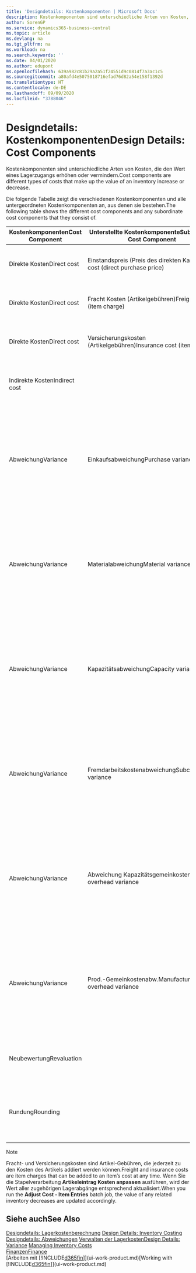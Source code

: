 ```yaml
---
title: 'Designdetails: Kostenkomponenten | Microsoft Docs'
description: Kostenkomponenten sind unterschiedliche Arten von Kosten, die den Wert eines Lagerzugangs erhöhen oder vermindern.
author: SorenGP
ms.service: dynamics365-business-central
ms.topic: article
ms.devlang: na
ms.tgt_pltfrm: na
ms.workload: na
ms.search.keywords: ''
ms.date: 04/01/2020
ms.author: edupont
ms.openlocfilehash: 639a982c81b29a2a51f24551d9c0814f7a3ac1c5
ms.sourcegitcommit: a80afd4e5075018716efad76d82a54e158f1392d
ms.translationtype: HT
ms.contentlocale: de-DE
ms.lasthandoff: 09/09/2020
ms.locfileid: "3788046"
---
```

# <a name="design-details-cost-components"></a><span data-ttu-id="5f5aa-103">Designdetails: Kostenkomponenten</span><span class="sxs-lookup"><span data-stu-id="5f5aa-103">Design Details: Cost Components</span></span>
<span data-ttu-id="5f5aa-104">Kostenkomponenten sind unterschiedliche Arten von Kosten, die den Wert eines Lagerzugangs erhöhen oder vermindern.</span><span class="sxs-lookup"><span data-stu-id="5f5aa-104">Cost components are different types of costs that make up the value of an inventory increase or decrease.</span></span>  

 <span data-ttu-id="5f5aa-105">Die folgende Tabelle zeigt die verschiedenen Kostenkomponenten und alle untergeordneten Kostenkomponenten an, aus denen sie bestehen.</span><span class="sxs-lookup"><span data-stu-id="5f5aa-105">The following table shows the different cost components and any subordinate cost components that they consist of.</span></span>  

|<span data-ttu-id="5f5aa-106">Kostenkomponenten</span><span class="sxs-lookup"><span data-stu-id="5f5aa-106">Cost Component</span></span>|<span data-ttu-id="5f5aa-107">Unterstellte Kostenkomponente</span><span class="sxs-lookup"><span data-stu-id="5f5aa-107">Subordinate Cost Component</span></span>|<span data-ttu-id="5f5aa-108">Description</span><span class="sxs-lookup"><span data-stu-id="5f5aa-108">Description</span></span>|  
|--------------------|--------------------------------|---------------------------------------|  
|<span data-ttu-id="5f5aa-109">Direkte Kosten</span><span class="sxs-lookup"><span data-stu-id="5f5aa-109">Direct cost</span></span>|<span data-ttu-id="5f5aa-110">Einstandspreis (Preis des direkten Kaufs)</span><span class="sxs-lookup"><span data-stu-id="5f5aa-110">Unit cost (direct purchase price)</span></span>|<span data-ttu-id="5f5aa-111">Kosten, die direkt auf das Kostenobjekt zurückzuführen sind.</span><span class="sxs-lookup"><span data-stu-id="5f5aa-111">Cost that can be traced to a cost object.</span></span>|  
|<span data-ttu-id="5f5aa-112">Direkte Kosten</span><span class="sxs-lookup"><span data-stu-id="5f5aa-112">Direct cost</span></span>|<span data-ttu-id="5f5aa-113">Fracht Kosten (Artikelgebühren)</span><span class="sxs-lookup"><span data-stu-id="5f5aa-113">Freight cost (item charge)</span></span>|<span data-ttu-id="5f5aa-114">Kosten, die direkt auf das Kostenobjekt zurückzuführen sind.</span><span class="sxs-lookup"><span data-stu-id="5f5aa-114">Cost that can be traced to a cost object.</span></span>|  
|<span data-ttu-id="5f5aa-115">Direkte Kosten</span><span class="sxs-lookup"><span data-stu-id="5f5aa-115">Direct cost</span></span>|<span data-ttu-id="5f5aa-116">Versicherungskosten (Artikelgebühren)</span><span class="sxs-lookup"><span data-stu-id="5f5aa-116">Insurance cost (item charge)</span></span>|<span data-ttu-id="5f5aa-117">Kosten, die direkt auf das Kostenobjekt zurückzuführen sind.</span><span class="sxs-lookup"><span data-stu-id="5f5aa-117">Cost that can be traced to a cost object.</span></span>|  
|<span data-ttu-id="5f5aa-118">Indirekte Kosten</span><span class="sxs-lookup"><span data-stu-id="5f5aa-118">Indirect cost</span></span>||<span data-ttu-id="5f5aa-119">Kosten, die nicht auf ein Kostenobjekt zurückzuführen sind.</span><span class="sxs-lookup"><span data-stu-id="5f5aa-119">Cost that cannot be traced to a cost object.</span></span>|  
|<span data-ttu-id="5f5aa-120">Abweichung</span><span class="sxs-lookup"><span data-stu-id="5f5aa-120">Variance</span></span>|<span data-ttu-id="5f5aa-121">Einkaufsabweichung</span><span class="sxs-lookup"><span data-stu-id="5f5aa-121">Purchase variance</span></span>|<span data-ttu-id="5f5aa-122">Der Unterschied zwischen tatsächlichen Kosten und dem Einstandspreis (fest), der nur für Artikel mit der Lagerabgangsmethode **Standard** gebucht wird.</span><span class="sxs-lookup"><span data-stu-id="5f5aa-122">The difference between actual and standard costs, which is only posted for items using the **Standard** costing method.</span></span>|  
|<span data-ttu-id="5f5aa-123">Abweichung</span><span class="sxs-lookup"><span data-stu-id="5f5aa-123">Variance</span></span>|<span data-ttu-id="5f5aa-124">Materialabweichung</span><span class="sxs-lookup"><span data-stu-id="5f5aa-124">Material variance</span></span>|<span data-ttu-id="5f5aa-125">Der Unterschied zwischen tatsächlichen Kosten und dem Einstandspreis (fest), der nur für Artikel mit der Lagerabgangsmethode **Standard** gebucht wird.</span><span class="sxs-lookup"><span data-stu-id="5f5aa-125">The difference between actual and standard costs, which is only posted for items using the **Standard** costing method.</span></span>|  
|<span data-ttu-id="5f5aa-126">Abweichung</span><span class="sxs-lookup"><span data-stu-id="5f5aa-126">Variance</span></span>|<span data-ttu-id="5f5aa-127">Kapazitätsabweichung</span><span class="sxs-lookup"><span data-stu-id="5f5aa-127">Capacity variance</span></span>|<span data-ttu-id="5f5aa-128">Der Unterschied zwischen tatsächlichen Kosten und dem Einstandspreis (fest), der nur für Artikel mit der Lagerabgangsmethode **Standard** gebucht wird.</span><span class="sxs-lookup"><span data-stu-id="5f5aa-128">The difference between actual and standard costs, which is only posted for items using the **Standard** costing method.</span></span>|  
|<span data-ttu-id="5f5aa-129">Abweichung</span><span class="sxs-lookup"><span data-stu-id="5f5aa-129">Variance</span></span>|<span data-ttu-id="5f5aa-130">Fremdarbeitskostenabweichung</span><span class="sxs-lookup"><span data-stu-id="5f5aa-130">Subcontracted variance</span></span>|<span data-ttu-id="5f5aa-131">Der Unterschied zwischen tatsächlichen Kosten und dem Einstandspreis (fest), der nur für Artikel mit der Lagerabgangsmethode **Standard** gebucht wird.</span><span class="sxs-lookup"><span data-stu-id="5f5aa-131">The difference between actual and standard costs, which is only posted for items using the **Standard** costing method.</span></span>|  
|<span data-ttu-id="5f5aa-132">Abweichung</span><span class="sxs-lookup"><span data-stu-id="5f5aa-132">Variance</span></span>|<span data-ttu-id="5f5aa-133">Abweichung Kapazitätsgemeinkosten</span><span class="sxs-lookup"><span data-stu-id="5f5aa-133">Capacity overhead variance</span></span>|<span data-ttu-id="5f5aa-134">Der Unterschied zwischen tatsächlichen Kosten und dem Einstandspreis (fest), der nur für Artikel mit der Lagerabgangsmethode **Standard** gebucht wird.</span><span class="sxs-lookup"><span data-stu-id="5f5aa-134">The difference between actual and standard costs, which is only posted for items using the **Standard** costing method.</span></span>|  
|<span data-ttu-id="5f5aa-135">Abweichung</span><span class="sxs-lookup"><span data-stu-id="5f5aa-135">Variance</span></span>|<span data-ttu-id="5f5aa-136">Prod.-Gemeinkostenabw.</span><span class="sxs-lookup"><span data-stu-id="5f5aa-136">Manufacturing overhead variance</span></span>|<span data-ttu-id="5f5aa-137">Der Unterschied zwischen tatsächlichen Kosten und dem Einstandspreis (fest), der nur für Artikel mit der Lagerabgangsmethode **Standard** gebucht wird.</span><span class="sxs-lookup"><span data-stu-id="5f5aa-137">The difference between actual and standard costs, which is only posted for items using the **Standard** costing method.</span></span>|  
|<span data-ttu-id="5f5aa-138">Neubewertung</span><span class="sxs-lookup"><span data-stu-id="5f5aa-138">Revaluation</span></span>||<span data-ttu-id="5f5aa-139">Eine Auf- oder Abwertung des aktuellen Lagerwerts.</span><span class="sxs-lookup"><span data-stu-id="5f5aa-139">A depreciation or appreciation of the current inventory value.</span></span>|  
|<span data-ttu-id="5f5aa-140">Rundung</span><span class="sxs-lookup"><span data-stu-id="5f5aa-140">Rounding</span></span>||<span data-ttu-id="5f5aa-141">Restbeträge, die durch die Berechnung von Bestandsminderungen entstehen.</span><span class="sxs-lookup"><span data-stu-id="5f5aa-141">Residuals caused by the way in which valuation of inventory decreases are calculated.</span></span>|  

> [!NOTE]  
>  <span data-ttu-id="5f5aa-142">Fracht- und Versicherungskosten sind Artikel-Gebühren, die jederzeit zu den Kosten des Artikels addiert werden können.</span><span class="sxs-lookup"><span data-stu-id="5f5aa-142">Freight and insurance costs are item charges that can be added to an item’s cost at any time.</span></span> <span data-ttu-id="5f5aa-143">Wenn Sie die Stapelverarbeitung **Artikeleintrag Kosten anpassen** ausführen, wird der Wert aller zugehörigen Lagerabgänge entsprechend aktualisiert.</span><span class="sxs-lookup"><span data-stu-id="5f5aa-143">When you run the **Adjust Cost - Item Entries** batch job, the value of any related inventory decreases are updated accordingly.</span></span>  

## <a name="see-also"></a><span data-ttu-id="5f5aa-144">Siehe auch</span><span class="sxs-lookup"><span data-stu-id="5f5aa-144">See Also</span></span>  
 <span data-ttu-id="5f5aa-145">[Designdetails: Lagerkostenberechnung](design-details-inventory-costing.md) </span><span class="sxs-lookup"><span data-stu-id="5f5aa-145">[Design Details: Inventory Costing](design-details-inventory-costing.md) </span></span>  
 <span data-ttu-id="5f5aa-146">[Designdetails: Abweichungen](design-details-variance.md) [Verwalten der Lagerkosten](finance-manage-inventory-costs.md)</span><span class="sxs-lookup"><span data-stu-id="5f5aa-146">[Design Details: Variance](design-details-variance.md) [Managing Inventory Costs](finance-manage-inventory-costs.md)</span></span>  
 [<span data-ttu-id="5f5aa-147">Finanzen</span><span class="sxs-lookup"><span data-stu-id="5f5aa-147">Finance</span></span>](finance.md)  
 <span data-ttu-id="5f5aa-148">[Arbeiten mit [!INCLUDE[d365fin](includes/d365fin_md.md)]](ui-work-product.md)</span><span class="sxs-lookup"><span data-stu-id="5f5aa-148">[Working with [!INCLUDE[d365fin](includes/d365fin_md.md)]](ui-work-product.md)</span></span>  
